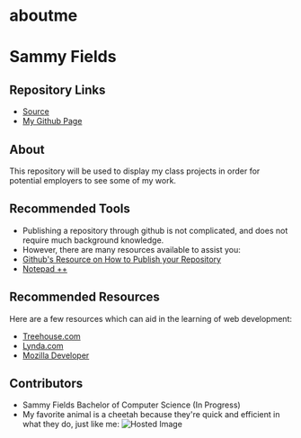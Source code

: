 # aboutme
# Sammy Fields
## Repository Links
- [Source](https://github.com/SamFields/aboutme)
- [My Github Page](https://github.com/samfields)

## About
This repository will be used to display my class projects in order for potential employers to see some of my work.

## Recommended Tools
- Publishing a repository through github is not complicated, and does not require much background knowledge.
- However, there are many resources available to assist you:
- [Github's Resource on How to Publish your Repository](https://help.github.com/articles/configuring-a-publishing-source-for-github-pages/)
- [Notepad ++](https://notepad-plus-plus.org/)

## Recommended Resources
Here are a few resources which can aid in the learning of web development:
- [Treehouse.com](https://teamtreehouse.com/)
- [Lynda.com](https://www.lynda.com/)
- [Mozilla Developer](https://developer.mozilla.org/en-US/docs/Learn)

## Contributors
- Sammy Fields Bachelor of Computer Science (In Progress)
- My favorite animal is a cheetah because they're quick and efficient in what they do, just like me:
![Hosted Image](https://upload.wikimedia.org/wikipedia/commons/e/ec/Cheetah_4_%2816309649223%29.jpg)

